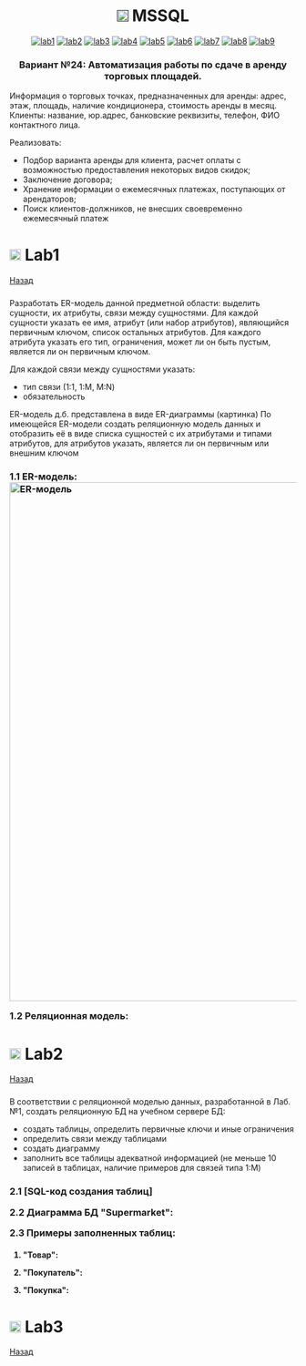 <h1 name="content" align="center"><a href=""><img src="https://github.com/user-attachments/assets/e080adec-6af7-4bd2-b232-d43cb37024ac" width="20" height="20"/></a> MSSQL</h1>

<p align="center">
  <a href="#-lab1"><img alt="lab1" src="https://img.shields.io/badge/Lab1-crimson"></a> 
  <a href="#-lab2"><img alt="lab2" src="https://img.shields.io/badge/Lab2-forestgreen"></a>
  <a href="#-lab3"><img alt="lab3" src="https://img.shields.io/badge/Lab3-darkorange"></a>
  <a href="#-lab4"><img alt="lab4" src="https://img.shields.io/badge/Lab4-steelblue"></a>
  <a href="#-lab5"><img alt="lab5" src="https://img.shields.io/badge/Lab5-tomato"></a>
  <a href="#-lab6"><img alt="lab6" src="https://img.shields.io/badge/Lab6-olive"></a> 
  <a href="#-lab7"><img alt="lab7" src="https://img.shields.io/badge/Lab7-chocolate"></a>
  <a href="#-lab8"><img alt="lab8" src="https://img.shields.io/badge/Lab8-rosybrown"></a>
  <a href="#-lab9"><img alt="lab9" src="https://img.shields.io/badge/Lab9-maroon"></a> 
</p>

<h3 align="center">
  <a href="#client"></a>
Вариант №24: Автоматизация работы по сдаче в аренду торговых площадей.

</h3>

Информация о торговых точках, предназначенных для аренды: адрес, этаж, площадь, наличие кондиционера, стоимость аренды в месяц.
Клиенты: название, юр.адрес, банковские реквизиты, телефон, ФИО контактного лица.


Реализовать:
- Подбор варианта аренды для клиента, расчет оплаты с возможностью предоставления некоторых видов скидок;
- Заключение договора;
- Хранение информации о ежемесячных платежах, поступающих от арендаторов;
- Поиск клиентов-должников, не внесших своевременно ежемесячный платеж


# <img src="https://github.com/user-attachments/assets/e080adec-6af7-4bd2-b232-d43cb37024ac" width="20" height="20"/> Lab1
[Назад](#content)
<h3 align="left">
  <a href="#client"></a>
</h3>

Разработать ER-модель данной предметной области: выделить сущности, их атрибуты, связи между сущностями. 
Для каждой сущности указать ее имя, атрибут (или набор атрибутов), являющийся первичным ключом, список остальных атрибутов.
Для каждого атрибута указать его тип, ограничения, может ли он быть пустым, является ли он первичным ключом.

Для каждой связи между сущностями указать: 
- тип связи (1:1, 1:M, M:N)
- обязательность

ER-модель д.б. представлена в виде ER-диаграммы (картинка)
По имеющейся ER-модели создать реляционную модель данных и отобразить её в виде списка сущностей с их атрибутами и типами атрибутов,  для атрибутов указать, является ли он первичным или внешним ключом 

<h3 align="left">
  <a href="#client"></a>
1.1 ER-модель:

<img width="1481" height="911" alt="ER-модель" src="https://github.com/user-attachments/assets/97f84658-c72e-4eeb-99cd-6285b0b70ae7" />

 
1.2 Реляционная модель:



# <img src="https://github.com/user-attachments/assets/e080adec-6af7-4bd2-b232-d43cb37024ac" width="20" height="20"/> Lab2
[Назад](#content) 
<h3 align="left"> 
  <a href="#client"></a>
</h3>

В соответствии с реляционной моделью данных, разработанной в Лаб.№1, создать реляционную БД на учебном сервере БД:
- создать таблицы, определить первичные ключи и иные ограничения
- определить связи между таблицами
- создать диаграмму
- заполнить все таблицы адекватной информацией (не меньше 10 записей в таблицах, наличие примеров для связей типа 1:M)

<h3>
  
2.1 [SQL-код создания таблиц]

2.2 Диаграмма БД "Supermarket":
  

  
2.3 Примеры заполненных таблиц:
</h3>
<h4>
  
  1) "Товар":
  


  2) "Покупатель":
     


  3) "Покупка":
     
 

# <img src="https://github.com/user-attachments/assets/e080adec-6af7-4bd2-b232-d43cb37024ac" width="20" height="20"/> Lab3
[Назад](#content)
<h3 align="left">
  <a href="#client"></a>
</h3>
